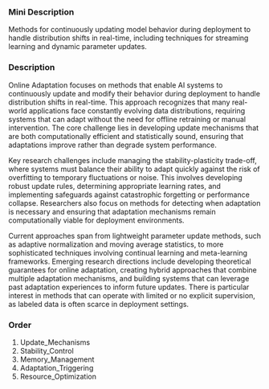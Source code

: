 ### Mini Description

Methods for continuously updating model behavior during deployment to handle distribution shifts in real-time, including techniques for streaming learning and dynamic parameter updates.

### Description

Online Adaptation focuses on methods that enable AI systems to continuously update and modify their behavior during deployment to handle distribution shifts in real-time. This approach recognizes that many real-world applications face constantly evolving data distributions, requiring systems that can adapt without the need for offline retraining or manual intervention. The core challenge lies in developing update mechanisms that are both computationally efficient and statistically sound, ensuring that adaptations improve rather than degrade system performance.

Key research challenges include managing the stability-plasticity trade-off, where systems must balance their ability to adapt quickly against the risk of overfitting to temporary fluctuations or noise. This involves developing robust update rules, determining appropriate learning rates, and implementing safeguards against catastrophic forgetting or performance collapse. Researchers also focus on methods for detecting when adaptation is necessary and ensuring that adaptation mechanisms remain computationally viable for deployment environments.

Current approaches span from lightweight parameter update methods, such as adaptive normalization and moving average statistics, to more sophisticated techniques involving continual learning and meta-learning frameworks. Emerging research directions include developing theoretical guarantees for online adaptation, creating hybrid approaches that combine multiple adaptation mechanisms, and building systems that can leverage past adaptation experiences to inform future updates. There is particular interest in methods that can operate with limited or no explicit supervision, as labeled data is often scarce in deployment settings.

### Order

1. Update_Mechanisms
2. Stability_Control
3. Memory_Management
4. Adaptation_Triggering
5. Resource_Optimization
